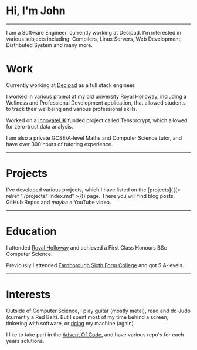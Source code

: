 # Hi, I'm John

---

I am a Software Engineer, currently working at Decipad. I'm interested in various subjects including: Compilers, Linux Servers, Web Development, Distributed System and many more.

# Work

Currently working at [Decipad](https://www.decipad.com/) as a full stack engineer.

I worked in various project at my old university [Royal Holloway](https://www.royalholloway.ac.uk/), including a Wellness and Professional Development application, that allowed students to track their wellbeing and various professional skills.

Worked on a [InnovateUK](https://www.ukri.org/councils/innovate-uk/) funded project called Tensorcrypt, which allowed for zero-trust data analysis.

I am also a private GCSE/A-level Maths and Computer Science tutor, and have over 300 hours of tutoring experience.

---

# Projects

I've developed various projects, which I have listed on the [projects]({{< relref "./projects/_index.md" >}}) page. There you will find blog posts, GitHub Repos and _maybe_ a YouTube video.

---

# Education

I attended [Royal Holloway](https://www.royalholloway.ac.uk/) and achieved a First Class Honours BSc Computer Science.

Previously I attended [Farnborough Sixth Form College](https://farnborough.ac.uk/) and got 5 A-levels.

---

# Interests

Outside of Computer Science, I play guitar (mostly metal), read and do Judo (currently a Red Belt). But I spent most of my time behind a screen, tinkering with software, or [ricing](https://excaliburzero.gitbooks.io/an-introduction-to-linux-ricing/content/ricing.html) my machine (again).

I like to take part in the [Advent Of Code](https://adventofcode.com/), and have various repo's for each years solutions.
